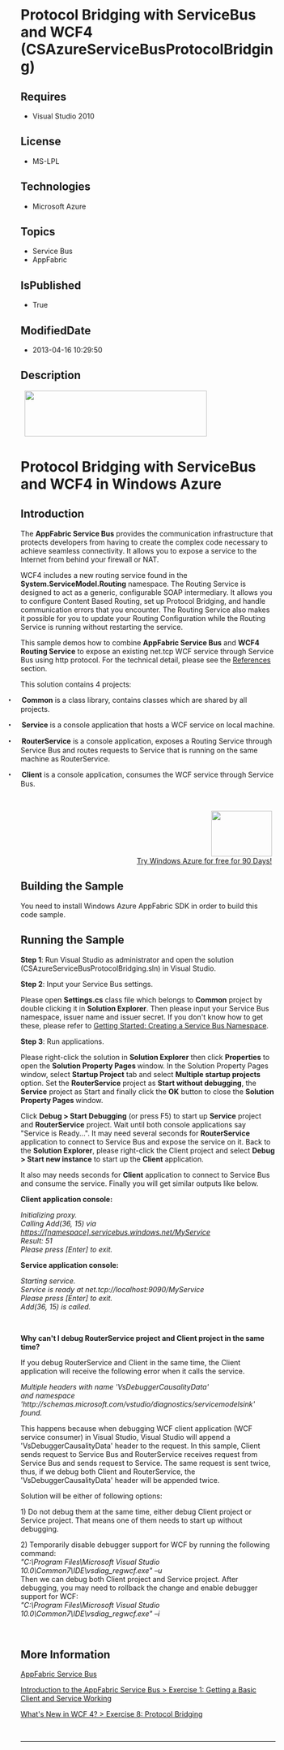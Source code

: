 # Protocol Bridging with ServiceBus and WCF4 (CSAzureServiceBusProtocolBridging)
## Requires
* Visual Studio 2010
## License
* MS-LPL
## Technologies
* Microsoft Azure
## Topics
* Service Bus
* AppFabric
## IsPublished
* True
## ModifiedDate
* 2013-04-16 10:29:50
## Description

<p style="font-family:Courier New">&nbsp;<a href="http://www.microsoft.com/click/services/Redirect2.ashx?CR_CC=200144420" target="_blank"><img id="79969" src="http://i1.code.msdn.s-msft.com/csazurebingmaps-bab92df1/image/file/79969/1/120x90_azure_web_en_us.jpg" alt="" width="360" height="90"></a></p>
<h1>Protocol Bridging with ServiceBus and WCF4 in Windows Azure</h1>
<h2>Introduction</h2>
<p class="MsoNormal">The <strong>AppFabric Service Bus</strong> provides the communication infrastructure that protects developers from having to create the complex code necessary to achieve seamless connectivity. It allows you to expose a service to the
 Internet from behind your firewall or NAT.</p>
<p class="MsoNormal">WCF4 includes a new routing service found in the <strong>System.ServiceModel.Routing</strong> namespace. The Routing Service is designed to act as a generic, configurable SOAP intermediary. It allows you to configure Content Based Routing,
 set up Protocol Bridging, and handle communication errors that you encounter. The Routing Service also makes it possible for you to update your Routing Configuration while the Routing Service is running without restarting the service.</p>
<p class="MsoNormal">This sample demos how to combine <strong>AppFabric Service Bus</strong> and
<strong>WCF4 Routing Service</strong> to expose an existing net.tcp WCF service through Service Bus using http protocol. For the technical detail, please see the
<a href="#references">References</a> section.</p>
<p class="MsoNormal">This solution contains 4 projects:</p>
<p class="MsoListParagraphCxSpFirst" style="text-indent:-.25in"><span style="font-family:Symbol"><span>&bull;<span style="font:7.0pt &quot;Times New Roman&quot;">&nbsp;&nbsp;&nbsp;&nbsp;&nbsp;&nbsp;&nbsp;&nbsp;
</span></span></span><strong>Common</strong> is a class library, contains classes which are shared by all projects.</p>
<p class="MsoListParagraphCxSpMiddle" style="text-indent:-.25in"><span style="font-family:Symbol"><span>&bull;<span style="font:7.0pt &quot;Times New Roman&quot;">&nbsp;&nbsp;&nbsp;&nbsp;&nbsp;&nbsp;&nbsp;&nbsp;
</span></span></span><strong>Service</strong> is a console application that hosts a WCF service on local machine.</p>
<p class="MsoListParagraphCxSpMiddle" style="text-indent:-.25in"><span style="font-family:Symbol"><span>&bull;<span style="font:7.0pt &quot;Times New Roman&quot;">&nbsp;&nbsp;&nbsp;&nbsp;&nbsp;&nbsp;&nbsp;&nbsp;
</span></span></span><strong>RouterService</strong> is a console application, exposes a Routing Service through Service Bus and routes requests to Service that is running on the same machine as RouterService.</p>
<p class="MsoListParagraphCxSpLast" style="text-indent:-.25in"><span style="font-family:Symbol"><span>&bull;<span style="font:7.0pt &quot;Times New Roman&quot;">&nbsp;&nbsp;&nbsp;&nbsp;&nbsp;&nbsp;&nbsp;&nbsp;
</span></span></span><strong>Client</strong> is a console application, consumes the WCF service through Service Bus.</p>
<p class="MsoNormal">&nbsp;</p>
<p class="MsoListParagraph" style="margin-right:5.5pt; text-align:right"><a href="http://www.microsoft.com/click/services/Redirect2.ashx?CR_CC=200144420"><span style="color:windowtext; text-decoration:none"><span><img src="/site/view/file/67683/1/image.png" alt="" width="120" height="90" align="middle">
</span></span></a><br>
<a href="http://www.microsoft.com/click/services/Redirect2.ashx?CR_CC=200144420">Try Windows Azure for free for 90 Days!</a></p>
<h2>Building the Sample</h2>
<p class="MsoNormal">You need to install Windows Azure AppFabric SDK in order to build this code sample.</p>
<h2>Running the Sample</h2>
<p class="MsoNormal"><strong>Step 1</strong>: Run Visual Studio as administrator and open the solution (CSAzureServiceBusProtocolBridging.sln) in Visual Studio.</p>
<p class="MsoNormal"><strong>Step 2</strong>: Input your Service Bus settings.</p>
<p class="MsoNormal">Please open <strong>Settings.cs</strong> class file which belongs to
<strong>Common</strong> project by double clicking it in <strong>Solution Explorer</strong>. Then please input your Service Bus namespace, issuer name and issuer secret. If you don't know how to get these, please refer to
<a href="http://msdn.microsoft.com/en-us/gg282248">Getting Started: Creating a Service Bus Namespace</a>.</p>
<p class="MsoNormal"><strong>Step 3</strong>: Run applications.</p>
<p class="MsoNormal">Please right-click the solution in <strong>Solution Explorer</strong> then click
<strong>Properties</strong> to open the <strong>Solution Property Pages </strong>
window. In the Solution Property Pages window, select <strong>Startup Project</strong> tab and select
<strong>Multiple startup projects</strong> option. Set the <strong>RouterService</strong> project as
<strong>Start without debugging</strong>, the <strong>Service</strong> project as Start and finally click the
<strong>OK</strong> button to close the <strong>Solution Property Pages </strong>
window.</p>
<p class="MsoNormal">Click <strong>Debug &gt; Start Debugging</strong> (or press F5) to start up
<strong>Service</strong> project and <strong>RouterService</strong> project. Wait until both console applications say &quot;Service is Ready...&quot;. It may need several seconds for
<strong>RouterService</strong> application to connect to Service Bus and expose the service on it. Back to the
<strong>Solution Explorer</strong>, please right-click the Client project and select
<strong>Debug &gt; Start new instance</strong> to start up the <strong>Client</strong> application.</p>
<p class="MsoNormal">It also may needs seconds for <strong>Client</strong> application to connect to Service Bus and consume the service. Finally you will get similar outputs like below.</p>
<p class="MsoNormal"><strong>Client application console: </strong></p>
<p class="MsoNormal"><em>Initializing proxy.<br>
Calling Add(36, 15) via <a href="https://[namespace].servicebus.windows.net/MyService">
https://[namespace].servicebus.windows.net/MyService</a><br>
Result: 51<br>
Please press [Enter] to exit. </em></p>
<p class="MsoNormal"><strong>Service application console: </strong></p>
<p class="MsoNormal"><em>Starting service.<br>
Service is ready at net.tcp://localhost:9090/MyService<br>
Please press [Enter] to exit.<br>
Add(36, 15) is called. </em></p>
<p class="MsoNormal"><span>&nbsp;</span></p>
<p class="MsoNormal"><strong>Why can't I debug RouterService project and Client project in the same time?
</strong></p>
<p class="MsoNormal">If you debug RouterService and Client in the same time, the Client application will receive the following error when it calls the service.</p>
<p class="MsoNormal"><em>Multiple headers with name 'VsDebuggerCausalityData'<br>
and namespace 'http://schemas.microsoft.com/vstudio/diagnostics/servicemodelsink' found.
</em></p>
<p class="MsoNormal">This happens because when debugging WCF client application (WCF service consumer) in Visual Studio, Visual Studio will append a 'VsDebuggerCausalityData' header to the request. In this sample, Client sends request to Service Bus and RouterService
 receives request from Service Bus and sends request to Service. The same request is sent twice, thus, if we debug both Client and RouterService, the 'VsDebuggerCausalityData' header will be appended twice.</p>
<p class="MsoNormal">Solution will be either of following options:</p>
<p class="MsoNormal">1) Do not debug them at the same time, either debug Client project or Service project. That means one of them needs to start up without debugging.</p>
<p class="MsoNormal">2) Temporarily disable debugger support for WCF by running the following command:<br>
<em>&quot;C:\Program Files\Microsoft Visual Studio 10.0\Common7\IDE\vsdiag_regwcf.exe&quot; &ndash;u<br>
</em>Then we can debug both Client project and Service project. After debugging, you may need to rollback the change and enable debugger support for WCF:<br>
<em>&quot;C:\Program Files\Microsoft Visual Studio 10.0\Common7\IDE\vsdiag_regwcf.exe&quot; &ndash;i</em></p>
<p class="MsoNormal">&nbsp;</p>
<h2>More Information</h2>
<p class="MsoNormal" style="line-height:normal"><span><a href="http://msdn.microsoft.com/en-us/library/ee732537.aspx">AppFabric Service Bus</a>
</span></p>
<p class="MsoNormal" style="line-height:normal"><span><a href="http://msdn.microsoft.com/en-us/gg282251">Introduction to the AppFabric Service Bus &gt; Exercise 1: Getting a Basic Client and Service Working</a>
</span></p>
<p class="MsoNormal" style="line-height:normal"><span><a href="http://msdn.microsoft.com/en-us/gg465230">What's New in WCF 4? &gt; Exercise 8: Protocol Bridging</a>
</span></p>
<p class="MsoNormal">&nbsp;</p>
<hr>
<div><a href="http://go.microsoft.com/?linkid=9759640" style="margin-top:3px"><img src="http://bit.ly/onecodelogo" alt="">
</a></div>
